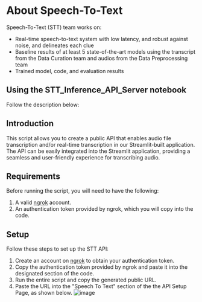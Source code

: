 # About Speech-To-Text
Speech-To-Text (STT) team works on:
- Real-time speech-to-text system with low latency, and robust against noise, and delineates each clue
- Baseline results of at least 5 state-of-the-art models using the transcript from the Data Curation team and audios from the Data Preprocessing team
- Trained model, code, and evaluation results

## Using the STT_Inference_API_Server notebook
Follow the description below: 

## Introduction
This script allows you to create a public API that enables audio file transcription and/or real-time transcription in our Streamlit-built application. The API can be easily integrated into the Streamlit application, providing a seamless and user-friendly experience for transcribing audio.

## Requirements
Before running the script, you will need to have the following:

1. A valid [ngrok](https://ngrok.com/) account.
2. An authentication token provided by ngrok, which you will copy into the code.

## Setup
Follow these steps to set up the STT API:

1. Create an account on [ngrok](https://ngrok.com/) to obtain your authentication token.
2. Copy the authentication token provided by ngrok and paste it into the designated section of the code. 
3. Run the entire script and copy the generated public URL.
4. Paste the URL into the "Speech To Text" section of the the API Setup Page, as shown below.
![image](https://github.com/nsmq-ai/nsmqai/assets/92085084/aee5747b-2116-48e1-877a-e3eb37080923)

